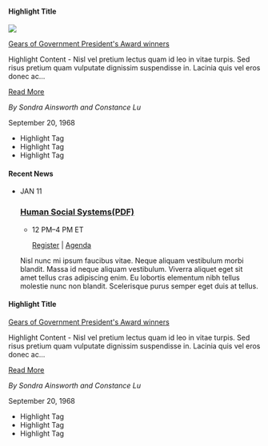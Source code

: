 <div class="announcement-wrapper">
            <div class="announcement">
            <div class="announcement-header">
                <h4>Highlight Title</h4>
            </div>
            <div class="announcement-container"> 
            <img src="https://via.placeholder.com/220">
                <div class="announcement-content">
                    <p><a href="">Gears of Government President's Award winners</a></p>
                    <p>Highlight Content - Nisl vel pretium lectus quam id leo in vitae turpis. Sed risus pretium quam vulputate dignissim suspendisse in. Lacinia quis vel eros donec ac...</p>
                    <a href="" class="announcement-link">Read More</a>
                    <p><em>By Sondra Ainsworth and Constance Lu</em></p>
                    <time>September 20, 1968</time>
                    </div>
                    <!-- end announcment-content -->
                </div>
                <!-- end announcement container -->
            </div>
            <div class="highlight-tags">
                      <ul class="usa-collection__meta" aria-label="Topics" style="margin-left: 0rem;">
                          <li class="usa-collection__meta-item usa-tag usa-tag--new">Highlight Tag</li>
                          <li class="usa-collection__meta-item usa-tag">Highlight Tag</li>
                          <li class="usa-collection__meta-item usa-tag">Highlight Tag</li>
                      </ul>
                      </div>
                      <!-- end highlight tags -->
        </div>
        <!-- end announcement-wrapper -->
        <div class="announcement-wrapper">
            <div class="announcement-header">
                <h4>Recent News</h4>
            </div>
        <ul class="usa-collection">
                  <li class="usa-collection__item">
                    <div class="usa-collection__calendar-date">
                      <time datetime="2020-01-11T12:00:00+01:00">
                        <span class="usa-collection__calendar-date-month">JAN</span>
                        <span class="usa-collection__calendar-date-day">11</span>
                      </time>
                    </div>
                    <div class="usa-collection__body">
                      <h3 class="usa-collection__heading">
                        <a class="usa-link" href="">
                        Human Social Systems(PDF)
                        </a>
                      </h3>
                      <ul class="usa-collection__meta" aria-label="More information">
                        <li class="usa-collection__meta-item">
                            <p><time datetime="2020-01-11T12:00:00+01:00">12 PM–4 PM ET</time></p>
                            <a href="">Register</a>
                            <span> | </span>
                            <a href="">Agenda</a>
                        </li>
                      </ul>
                      <p class="usa-collection__description">
                        Nisl nunc mi ipsum faucibus vitae. Neque aliquam vestibulum morbi blandit. Massa id neque 
                        aliquam vestibulum. Viverra aliquet eget sit amet tellus cras adipiscing enim. Eu lobortis 
                        elementum nibh tellus molestie nunc non blandit. Scelerisque purus semper eget duis at tellus.
                      </p>
                    </div>
                  </li>
                </ul>
                </div>
                <!-- end announcement-wrapper -->
<div class="announcement-wrapper">
            <div class="announcement">
            <div class="announcement-header">
                <h4>Highlight Title</h4>
            </div>
            <div class="announcement-container"> 
                <div class="announcement-content">
                    <p><a href="">Gears of Government President's Award winners</a></p>
                    <p>Highlight Content - Nisl vel pretium lectus quam id leo in vitae turpis. Sed risus pretium quam vulputate dignissim suspendisse in. Lacinia quis vel eros donec ac...</p>
                    <a href="" class="announcement-link">Read More</a>
                    <p><em>By Sondra Ainsworth and Constance Lu</em></p>
                    <time>September 20, 1968</time>
                    </div>
                    <!-- end announcment-content -->
                </div>
                <!-- end announcement container -->
            </div>
            <div class="highlight-tags">
                      <ul class="usa-collection__meta" aria-label="Topics" style="margin-left: 0rem;">
                          <li class="usa-collection__meta-item usa-tag usa-tag--new">Highlight Tag</li>
                          <li class="usa-collection__meta-item usa-tag">Highlight Tag</li>
                          <li class="usa-collection__meta-item usa-tag">Highlight Tag</li>
                      </ul>
                      </div>
                      <!-- end highlight tags -->
        </div>
        <!-- end announcement-wrapper -->